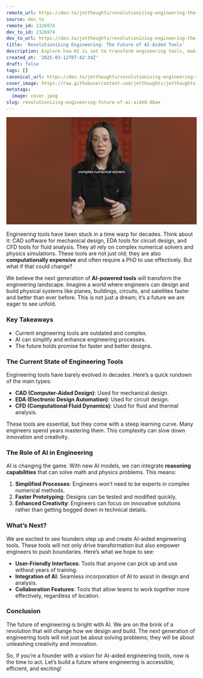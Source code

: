 ```yaml
---
remote_url: https://dev.to/jetthoughts/revolutionizing-engineering-the-future-of-ai-aided-tools-26gc
source: dev_to
remote_id: 2326974
dev_to_id: 2326974
dev_to_url: https://dev.to/jetthoughts/revolutionizing-engineering-the-future-of-ai-aided-tools-26gc
title: 'Revolutionizing Engineering: The Future of AI-Aided Tools'
description: Explore how AI is set to transform engineering tools, making them more accessible and efficient. Discover the potential of AI-aided engineering tools for the future.
created_at: '2025-03-12T07:42:34Z'
draft: false
tags: []
canonical_url: https://dev.to/jetthoughts/revolutionizing-engineering-the-future-of-ai-aided-tools-26gc
cover_image: https://raw.githubusercontent.com/jetthoughts/jetthoughts.github.io/master/content/blog/revolutionizing-engineering-future-of-ai-aided-88ae/cover.jpeg
metatags:
  image: cover.jpeg
slug: revolutionizing-engineering-future-of-ai-aided-88ae
---
```

[![Revolutionizing Engineering: The Future of AI-Aided Tools](file_0.jpg)](https://www.youtube.com/watch?v=1asr6PkU8HQ)

Engineering tools have been stuck in a time warp for decades. Think about it: CAD software for mechanical design, EDA tools for circuit design, and CFD tools for fluid analysis. They all rely on complex numerical solvers and physics simulations. These tools are not just old; they are also **computationally expensive** and often require a PhD to use effectively. But what if that could change?

We believe the next generation of **AI-powered tools** will transform the engineering landscape. Imagine a world where engineers can design and build physical systems like planes, buildings, circuits, and satellites faster and better than ever before. This is not just a dream; it’s a future we are eager to see unfold.

### Key Takeaways

*   Current engineering tools are outdated and complex.
*   AI can simplify and enhance engineering processes.
*   The future holds promise for faster and better designs.

### The Current State of Engineering Tools

Engineering tools have barely evolved in decades. Here’s a quick rundown of the main types:

*   **CAD (Computer-Aided Design)**: Used for mechanical design.
*   **EDA (Electronic Design Automation)**: Used for circuit design.
*   **CFD (Computational Fluid Dynamics)**: Used for fluid and thermal analysis.

These tools are essential, but they come with a steep learning curve. Many engineers spend years mastering them. This complexity can slow down innovation and creativity.

### The Role of AI in Engineering

AI is changing the game. With new AI models, we can integrate **reasoning capabilities** that can solve math and physics problems. This means:

1.  **Simplified Processes**: Engineers won’t need to be experts in complex numerical methods.
2.  **Faster Prototyping**: Designs can be tested and modified quickly.
3.  **Enhanced Creativity**: Engineers can focus on innovative solutions rather than getting bogged down in technical details.

### What’s Next?

We are excited to see founders step up and create AI-aided engineering tools. These tools will not only drive transformation but also empower engineers to push boundaries. Here’s what we hope to see:

*   **User-Friendly Interfaces**: Tools that anyone can pick up and use without years of training.
*   **Integration of AI**: Seamless incorporation of AI to assist in design and analysis.
*   **Collaboration Features**: Tools that allow teams to work together more effectively, regardless of location.

### Conclusion

The future of engineering is bright with AI. We are on the brink of a revolution that will change how we design and build. The next generation of engineering tools will not just be about solving problems; they will be about unleashing creativity and innovation.

So, if you’re a founder with a vision for AI-aided engineering tools, now is the time to act. Let’s build a future where engineering is accessible, efficient, and exciting!